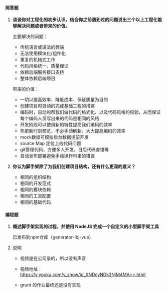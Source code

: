 #### 简答题

1. **谈谈你对工程化的初步认识，结合你之前遇到过的问题说出三个以上工程化能够解决问题或者带来的价值。**

   主要解决的问题：

   - 传统语言或语法的弊端
   - 无法使用模块化/组件化
   - 重复的机械式工作
   - 代码风格统一、质量保证
   - 依赖后端服务接口支持
   - 整体依赖后端项目

   带来的价值：

   - 一切以提高效率、降低成本、保证质量为目的
   - 创建项目时自动的完成基础工程的搭建
   - 编码时，自动的帮我们做代码的格式化、以及代码风格的校验，从而保证每个编码人员写出来的代码是相同的风格
   - 开发阶段可以使用新的特性提高我们编码的效率
   - 热更新时刻预览，不必手动刷新。大大提高编码的效率
   - mock数据可模拟后台数据提前开发
   - source Map 定位上线代码问题
   - git管理代码，方便多人开发，日后代码查错等
   - 自动发布部署避免手动操作带来的错误

2. **你认为脚手架除了为我们创建项目结构，还有什么更深的意义？**

   - 相同的组织结构
   - 相同的开发范式
   - 相同的模块依赖
   - 相同的工具配置
   - 相同的基础代码
#### 编程题

1. **概述脚手架实现的过程，并使用 NodeJS 完成一个自定义的小型脚手架工具**

   已发布到npm仓库（generator-lbj-vue）
   
2. 说明

   - 视频是在公司录的，所以没有声音
   
   - 视频地址： https://v.youku.com/v_show/id_XNDcyNDk3NjM4MA==.html
   
   - grunt 的作业最终还是没有实现
   
     